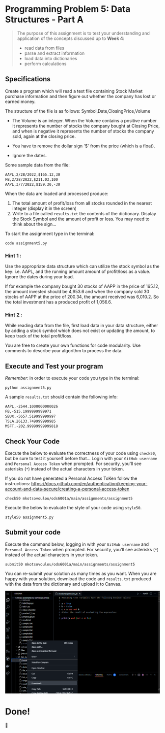 # Programming Problem 5: Data Structures - Part A

> The purpose of this assignment is to test your understanding and application of the concepts discussed up to **Week 4**:
>
> - read data from files
> - parse and extract information
> - load data into dictionaries
> - perform calculations

## Specifications

Create a program which will read a text file containing Stock Market purchase information and then figure out whether the company has lost or earned money. 

The structure of the file is as follows: Symbol,Date,ClosingPrice,Volume

* The Volume is an integer. When the Volume contains a positive number it represents the number of stocks the company bought at Closing Price, and when is negative it represents the number of stocks the company sold, again at the closing price.

* You have to remove the dollar sign '$' from the price (which is a float). 

* Ignore the dates.

Some sample data from the file:

```
AAPL,2/28/2022,$165.12,30
FB,2/28/2022,$211.03,100
AAPL,3/7/2022,$159.30,-30
```

When the data are loaded and processed produce:
1. The total amount of profit/loss from all stocks rounded in the nearest integer (display it in the screen)
2. Write to a file called `results.txt` the contents of the dictionary. Display the Stock Symbol and the amount of profit or loss. You may need to think about the sign...

To start the assignment type in the terminal: 
```
code assignment5.py
```

### Hint 1 : 
Use the appropriate data structure which can utilize the stock symbol as the key: i.e. AAPL, and the running amount amount of profit/loss as a value. Ignore the dates during your load.

If for example the company bought 30 stocks of AAPP in the price of 165.12, the amount invested should be 4,953.6 and when the company sold 30 stocks of AAPP at the price of 200.34, the amount received was 6,010.2. So the total investment has a produced profit of 1,056.6. 

### Hint 2 :
While reading data from the file, first load data in your data structure, either by adding a stock symbol which does not exist or updating the amount, to keep track of the total profit/loss.

You are free to create your own functions for code modularity. Use comments to describe your algorithm to process the data.




## Execute and Test your program 

*Remember*: in order to execute your code you type in the terminal:

```
python assignment5.py
```


A sample `results.txt` should contain the following info:
```
AAPL,-2544.1000000000026
FB,-515.1999999999971
SBUX,-5657.519999999997
TSLA,26133.749999999985
MSFT,-202.99999999999818
```


## Check Your Code

Execute the below to evaluate the correctness of your code using `check50`, but be sure to test it yourself before that...
Login with your `GitHub username` and `Personal Access Token` when prompted. For security, you'll see asterisks (`*`) instead of the actual characters in your token. 

If you do not have generated a Personal Access ToKen follow the instructions: 
https://docs.github.com/en/authentication/keeping-your-account-and-data-secure/creating-a-personal-access-token

```
check50 mkotsovoulou/ods6001a/main/assignments/assignment5
```

Execute the below to evaluate the style of your code using `style50`.

```
style50 assignment5.py
```


## Submit your code

Execute the command below, logging in with your `GitHub username` and `Personal Access Token` when prompted. For security, you'll see asterisks (`*`) instead of the actual characters in your token. 

```
submit50 mkotsovoulou/ods6001a/main/assignments/assignment5
```

You can re-submit your solution as many times as you want.
When you are happy with your solution, download the code and `results.txt` produced with the data from the dictionary and upload it to Canvas.

![Image of download](download.png)

# Done!
:tada:

